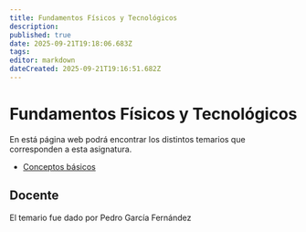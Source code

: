 ```yaml
---
title: Fundamentos Físicos y Tecnológicos
description: 
published: true
date: 2025-09-21T19:18:06.683Z
tags: 
editor: markdown
dateCreated: 2025-09-21T19:16:51.682Z
---
```


# Fundamentos Físicos y Tecnológicos
En está página web podrá encontrar los distintos temarios que corresponden a esta asignatura.

- [Conceptos básicos](tema1)




## Docente
El temario fue dado por Pedro García Fernández